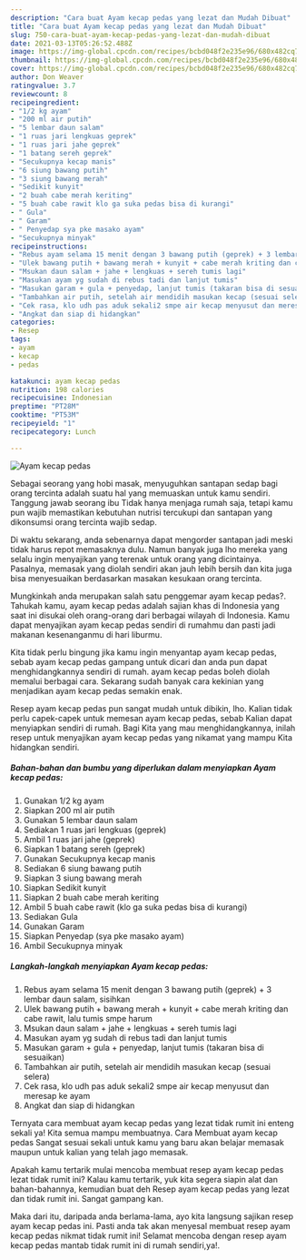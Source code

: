 ```yaml
---
description: "Cara buat Ayam kecap pedas yang lezat dan Mudah Dibuat"
title: "Cara buat Ayam kecap pedas yang lezat dan Mudah Dibuat"
slug: 750-cara-buat-ayam-kecap-pedas-yang-lezat-dan-mudah-dibuat
date: 2021-03-13T05:26:52.488Z
image: https://img-global.cpcdn.com/recipes/bcbd048f2e235e96/680x482cq70/ayam-kecap-pedas-foto-resep-utama.jpg
thumbnail: https://img-global.cpcdn.com/recipes/bcbd048f2e235e96/680x482cq70/ayam-kecap-pedas-foto-resep-utama.jpg
cover: https://img-global.cpcdn.com/recipes/bcbd048f2e235e96/680x482cq70/ayam-kecap-pedas-foto-resep-utama.jpg
author: Don Weaver
ratingvalue: 3.7
reviewcount: 8
recipeingredient:
- "1/2 kg ayam"
- "200 ml air putih"
- "5 lembar daun salam"
- "1 ruas jari lengkuas geprek"
- "1 ruas jari jahe geprek"
- "1 batang sereh geprek"
- "Secukupnya kecap manis"
- "6 siung bawang putih"
- "3 siung bawang merah"
- "Sedikit kunyit"
- "2 buah cabe merah keriting"
- "5 buah cabe rawit klo ga suka pedas bisa di kurangi"
- " Gula"
- " Garam"
- " Penyedap sya pke masako ayam"
- "Secukupnya minyak"
recipeinstructions:
- "Rebus ayam selama 15 menit dengan 3 bawang putih (geprek) + 3 lembar daun salam, sisihkan"
- "Ulek bawang putih + bawang merah + kunyit + cabe merah kriting dan cabe rawit, lalu tumis smpe harum"
- "Msukan daun salam + jahe + lengkuas + sereh tumis lagi"
- "Masukan ayam yg sudah di rebus tadi dan lanjut tumis"
- "Masukan garam + gula + penyedap, lanjut tumis (takaran bisa di sesuaikan)"
- "Tambahkan air putih, setelah air mendidih masukan kecap (sesuai selera)"
- "Cek rasa, klo udh pas aduk sekali2 smpe air kecap menyusut dan meresap ke ayam"
- "Angkat dan siap di hidangkan"
categories:
- Resep
tags:
- ayam
- kecap
- pedas

katakunci: ayam kecap pedas 
nutrition: 198 calories
recipecuisine: Indonesian
preptime: "PT28M"
cooktime: "PT53M"
recipeyield: "1"
recipecategory: Lunch

---
```



![Ayam kecap pedas](https://img-global.cpcdn.com/recipes/bcbd048f2e235e96/680x482cq70/ayam-kecap-pedas-foto-resep-utama.jpg)

Sebagai seorang yang hobi masak, menyuguhkan santapan sedap bagi orang tercinta adalah suatu hal yang memuaskan untuk kamu sendiri. Tanggung jawab seorang ibu Tidak hanya menjaga rumah saja, tetapi kamu pun wajib memastikan kebutuhan nutrisi tercukupi dan santapan yang dikonsumsi orang tercinta wajib sedap.

Di waktu  sekarang, anda sebenarnya dapat mengorder santapan jadi meski tidak harus repot memasaknya dulu. Namun banyak juga lho mereka yang selalu ingin menyajikan yang terenak untuk orang yang dicintainya. Pasalnya, memasak yang diolah sendiri akan jauh lebih bersih dan kita juga bisa menyesuaikan berdasarkan masakan kesukaan orang tercinta. 



Mungkinkah anda merupakan salah satu penggemar ayam kecap pedas?. Tahukah kamu, ayam kecap pedas adalah sajian khas di Indonesia yang saat ini disukai oleh orang-orang dari berbagai wilayah di Indonesia. Kamu dapat menyajikan ayam kecap pedas sendiri di rumahmu dan pasti jadi makanan kesenanganmu di hari liburmu.

Kita tidak perlu bingung jika kamu ingin menyantap ayam kecap pedas, sebab ayam kecap pedas gampang untuk dicari dan anda pun dapat menghidangkannya sendiri di rumah. ayam kecap pedas boleh diolah memalui berbagai cara. Sekarang sudah banyak cara kekinian yang menjadikan ayam kecap pedas semakin enak.

Resep ayam kecap pedas pun sangat mudah untuk dibikin, lho. Kalian tidak perlu capek-capek untuk memesan ayam kecap pedas, sebab Kalian dapat menyiapkan sendiri di rumah. Bagi Kita yang mau menghidangkannya, inilah resep untuk menyajikan ayam kecap pedas yang nikamat yang mampu Kita hidangkan sendiri.

<!--inarticleads1-->

##### Bahan-bahan dan bumbu yang diperlukan dalam menyiapkan Ayam kecap pedas:

1. Gunakan 1/2 kg ayam
1. Siapkan 200 ml air putih
1. Gunakan 5 lembar daun salam
1. Sediakan 1 ruas jari lengkuas (geprek)
1. Ambil 1 ruas jari jahe (geprek)
1. Siapkan 1 batang sereh (geprek)
1. Gunakan Secukupnya kecap manis
1. Sediakan 6 siung bawang putih
1. Siapkan 3 siung bawang merah
1. Siapkan Sedikit kunyit
1. Siapkan 2 buah cabe merah keriting
1. Ambil 5 buah cabe rawit (klo ga suka pedas bisa di kurangi)
1. Sediakan  Gula
1. Gunakan  Garam
1. Siapkan  Penyedap (sya pke masako ayam)
1. Ambil Secukupnya minyak




<!--inarticleads2-->

##### Langkah-langkah menyiapkan Ayam kecap pedas:

1. Rebus ayam selama 15 menit dengan 3 bawang putih (geprek) + 3 lembar daun salam, sisihkan
1. Ulek bawang putih + bawang merah + kunyit + cabe merah kriting dan cabe rawit, lalu tumis smpe harum
1. Msukan daun salam + jahe + lengkuas + sereh tumis lagi
1. Masukan ayam yg sudah di rebus tadi dan lanjut tumis
1. Masukan garam + gula + penyedap, lanjut tumis (takaran bisa di sesuaikan)
1. Tambahkan air putih, setelah air mendidih masukan kecap (sesuai selera)
1. Cek rasa, klo udh pas aduk sekali2 smpe air kecap menyusut dan meresap ke ayam
1. Angkat dan siap di hidangkan




Ternyata cara membuat ayam kecap pedas yang lezat tidak rumit ini enteng sekali ya! Kita semua mampu membuatnya. Cara Membuat ayam kecap pedas Sangat sesuai sekali untuk kamu yang baru akan belajar memasak maupun untuk kalian yang telah jago memasak.

Apakah kamu tertarik mulai mencoba membuat resep ayam kecap pedas lezat tidak rumit ini? Kalau kamu tertarik, yuk kita segera siapin alat dan bahan-bahannya, kemudian buat deh Resep ayam kecap pedas yang lezat dan tidak rumit ini. Sangat gampang kan. 

Maka dari itu, daripada anda berlama-lama, ayo kita langsung sajikan resep ayam kecap pedas ini. Pasti anda tak akan menyesal membuat resep ayam kecap pedas nikmat tidak rumit ini! Selamat mencoba dengan resep ayam kecap pedas mantab tidak rumit ini di rumah sendiri,ya!.

